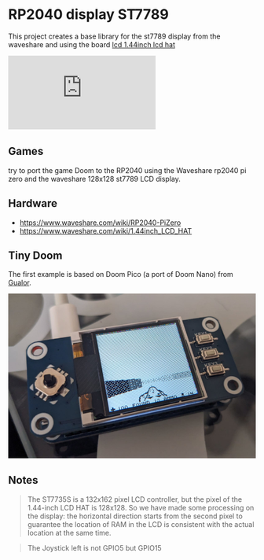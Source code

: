 # RP2040 display ST7789

This project creates a base library for the st7789 display from the waveshare and
using the board [lcd 1.44inch lcd hat](https://www.waveshare.com/wiki/1.44inch_LCD_HAT)


![lcd display](https://www.waveshare.com/w/A6Y79bcq/Kdy80nYY.php?f=1.44inch-LCD-HAT-1.jpg&width=600)

## Games

try to port the game Doom to the RP2040 using the Waveshare
rp2040 pi zero and the waveshare 128x128 st7789 LCD display.

## Hardware

 * https://www.waveshare.com/wiki/RP2040-PiZero
 * https://www.waveshare.com/wiki/1.44inch_LCD_HAT

## Tiny Doom

The first example is based on Doom Pico (a port of Doom
Nano) from [Gualor](https://github.com/Gualor/doom-pico).

![doom](./games/doom-tiny/doom.jpeg)

## Notes

> The ST7735S is a 132x162 pixel LCD controller, but the pixel of the 1.44-inch
  LCD HAT is 128x128. So we have made some processing on the display: the horizontal
  direction starts from the second pixel to guarantee the location of RAM in the
  LCD is consistent with the actual location at the same time.

> The Joystick left is not GPIO5 but GPIO15
